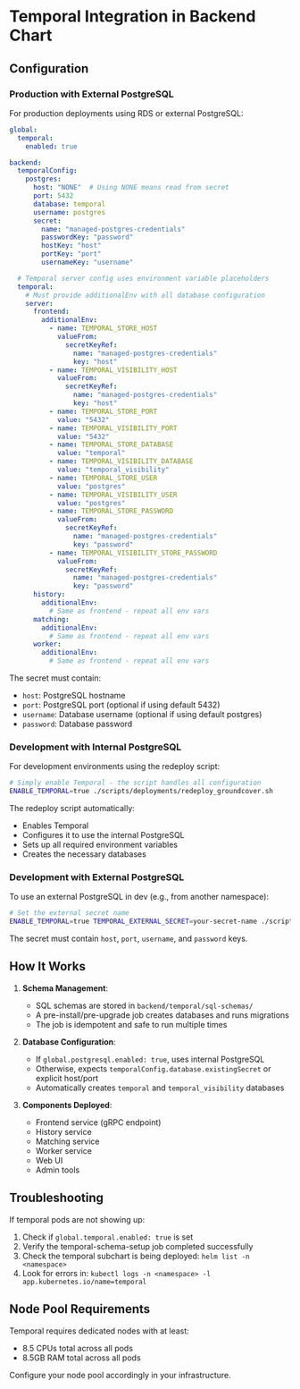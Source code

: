 # Temporal Integration in Backend Chart

## Configuration

### Production with External PostgreSQL

For production deployments using RDS or external PostgreSQL:

```yaml
global:
  temporal:
    enabled: true

backend:
  temporalConfig:
    postgres:
      host: "NONE"  # Using NONE means read from secret
      port: 5432
      database: temporal
      username: postgres
      secret:
        name: "managed-postgres-credentials"
        passwordKey: "password"
        hostKey: "host"
        portKey: "port"
        usernameKey: "username"

  # Temporal server config uses environment variable placeholders
  temporal:
    # Must provide additionalEnv with all database configuration
    server:
      frontend:
        additionalEnv:
          - name: TEMPORAL_STORE_HOST
            valueFrom:
              secretKeyRef:
                name: "managed-postgres-credentials"
                key: "host"
          - name: TEMPORAL_VISIBILITY_HOST
            valueFrom:
              secretKeyRef:
                name: "managed-postgres-credentials"
                key: "host"
          - name: TEMPORAL_STORE_PORT
            value: "5432"
          - name: TEMPORAL_VISIBILITY_PORT
            value: "5432"
          - name: TEMPORAL_STORE_DATABASE
            value: "temporal"
          - name: TEMPORAL_VISIBILITY_DATABASE
            value: "temporal_visibility"
          - name: TEMPORAL_STORE_USER
            value: "postgres"
          - name: TEMPORAL_VISIBILITY_USER
            value: "postgres"
          - name: TEMPORAL_STORE_PASSWORD
            valueFrom:
              secretKeyRef:
                name: "managed-postgres-credentials"
                key: "password"
          - name: TEMPORAL_VISIBILITY_STORE_PASSWORD
            valueFrom:
              secretKeyRef:
                name: "managed-postgres-credentials"
                key: "password"
      history:
        additionalEnv:
          # Same as frontend - repeat all env vars
      matching:
        additionalEnv:
          # Same as frontend - repeat all env vars
      worker:
        additionalEnv:
          # Same as frontend - repeat all env vars
```

The secret must contain:
- `host`: PostgreSQL hostname
- `port`: PostgreSQL port (optional if using default 5432)
- `username`: Database username (optional if using default postgres)
- `password`: Database password

### Development with Internal PostgreSQL

For development environments using the redeploy script:

```bash
# Simply enable Temporal - the script handles all configuration
ENABLE_TEMPORAL=true ./scripts/deployments/redeploy_groundcover.sh
```

The redeploy script automatically:
- Enables Temporal
- Configures it to use the internal PostgreSQL
- Sets up all required environment variables
- Creates the necessary databases

### Development with External PostgreSQL

To use an external PostgreSQL in dev (e.g., from another namespace):

```bash
# Set the external secret name
ENABLE_TEMPORAL=true TEMPORAL_EXTERNAL_SECRET=your-secret-name ./scripts/deployments/redeploy_groundcover.sh
```

The secret must contain `host`, `port`, `username`, and `password` keys.

## How It Works

1. **Schema Management**:
   - SQL schemas are stored in `backend/temporal/sql-schemas/`
   - A pre-install/pre-upgrade job creates databases and runs migrations
   - The job is idempotent and safe to run multiple times

2. **Database Configuration**:
   - If `global.postgresql.enabled: true`, uses internal PostgreSQL
   - Otherwise, expects `temporalConfig.database.existingSecret` or explicit host/port
   - Automatically creates `temporal` and `temporal_visibility` databases

3. **Components Deployed**:
   - Frontend service (gRPC endpoint)
   - History service
   - Matching service
   - Worker service
   - Web UI
   - Admin tools

## Troubleshooting

If temporal pods are not showing up:
1. Check if `global.temporal.enabled: true` is set
2. Verify the temporal-schema-setup job completed successfully
3. Check the temporal subchart is being deployed: `helm list -n <namespace>`
4. Look for errors in: `kubectl logs -n <namespace> -l app.kubernetes.io/name=temporal`

## Node Pool Requirements

Temporal requires dedicated nodes with at least:
- 8.5 CPUs total across all pods
- 8.5GB RAM total across all pods

Configure your node pool accordingly in your infrastructure.

